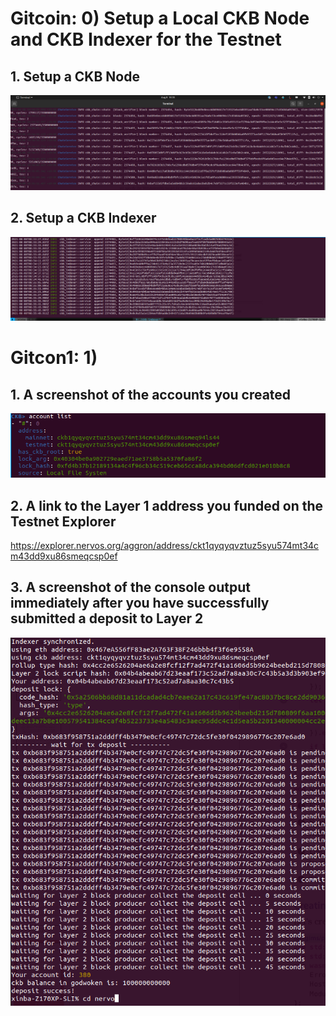 # Gitcoin: 0) Setup a Local CKB Node and CKB Indexer for the Testnet

## 1. Setup a CKB Node

![](pic/task1.png)

## 2. Setup a CKB Indexer

![](pic/task2.png)


# Gitcon1: 1)

## 1. A screenshot of the accounts you created 

![](pic/task_1_1.png)
## 2. A link to the Layer 1 address you funded on the Testnet Explorer

https://explorer.nervos.org/aggron/address/ckt1qyqyqvztuz5syu574mt34cm43dd9xu86smeqcsp0ef

## 3. A screenshot of the console output immediately after you have successfully submitted a deposit to Layer 2

![](pic/task_1_3.png)